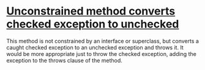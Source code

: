 # [Unconstrained method converts checked exception to unchecked](http://fb-contrib.sourceforge.net/bugdescriptions.html#EXS_EXCEPTION_SOFTENING_NO_CONSTRAINTS)

This method is not constrained by an interface or superclass, but converts a caught checked exception
			to an unchecked exception and throws it. It would be more appropriate just to throw the checked exception,
			adding the exception to the throws clause of the method.
